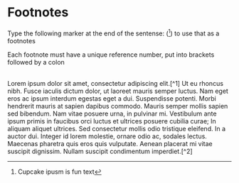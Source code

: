# Footnotes

Type the following marker at the end of the sentense: ([^1]) to use that as a footnotes

Each footnote must have a unique reference number, put into brackets followed by a colon

<br/>
Lorem ipsum dolor sit amet, consectetur adipiscing elit.[^1] Ut eu rhoncus nibh. Fusce iaculis dictum dolor, ut laoreet mauris semper luctus. Nam eget eros ac ipsum interdum egestas eget a dui. Suspendisse potenti. Morbi hendrerit mauris at sapien dapibus commodo. Mauris semper mollis sapien sed bibendum. Nam vitae posuere urna, in pulvinar mi. Vestibulum ante ipsum primis in faucibus orci luctus et ultrices posuere cubilia curae; In aliquam aliquet ultrices. Sed consectetur mollis odio tristique eleifend. In a auctor dui. Integer id lorem molestie, ornare odio ac, sodales lectus. Maecenas pharetra quis eros quis vulputate. Aenean placerat mi vitae suscipit dignissim. Nullam suscipit condimentum imperdiet.[^2]

[^1]: Cupcake ipusm is fun text
[^2]: [Cupcake Ipsum](https://www.lipsum.com/feed/html)


